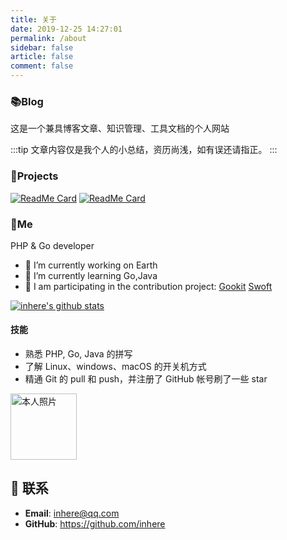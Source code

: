 ```yaml
---
title: 关于
date: 2019-12-25 14:27:01
permalink: /about
sidebar: false
article: false
comment: false
---
```


### 📚Blog

这是一个兼具博客文章、知识管理、工具文档的个人网站

:::tip
文章内容仅是我个人的小总结，资历尚浅，如有误还请指正。
:::

### 🎨Projects

[<img src="https://github-readme-stats.vercel.app/api/pin/?username=gookit&amp;repo=color" alt="ReadMe Card" class="no-zoom">](https://github.com/gookit/color)
[<img src="https://github-readme-stats.vercel.app/api/pin/?username=gookit&amp;repo=rux" alt="ReadMe Card" class="no-zoom">](https://github.com/gookit/rux)

### 🐼Me

PHP & Go developer

- 🔭 I’m currently working on Earth
- 🌱 I’m currently learning Go,Java
- 👯 I am participating in the contribution project: [Gookit](https://github.com/gookit) [Swoft](https://github.com/swoft-cloud)

[![inhere's github stats](https://github-readme-stats.vercel.app/api?username=inhere&show_icons=true&theme=)](https://github.com/inhere)

#### 技能

* 熟悉 PHP, Go, Java 的拼写
* 了解 Linux、windows、macOS 的开关机方式
* 精通 Git 的 pull 和 push，并注册了 GitHub 帐号刷了一些 star

<img src='https://avatars.githubusercontent.com/u/5302062?v=4' alt='本人照片' style="width:106px;">

## :email: 联系

- **Email**:  <a href="mailto:inhere@qq.com">inhere@qq.com</a>
- **GitHub**: <https://github.com/inhere>



<!-- <script>
  export default {
    data(){
      return {
        qqUrl: 'tencent://message/?uin=894072666&Site=&Menu=yes'
      }
    },
    mounted(){
      const flag =  navigator.userAgent.match(/(phone|pad|pod|iPhone|iPod|ios|iPad|Android|Mobile|BlackBerry|IEMobile|MQQBrowser|JUC|Fennec|wOSBrowser|BrowserNG|WebOS|Symbian|Windows Phone)/i);
      if(flag){
        this.qqUrl = 'mqqwpa://im/chat?chat_type=wpa&uin=894072666&version=1&src_type=web&web_src=oicqzone.com'
      }
    }
  }
</script> -->
